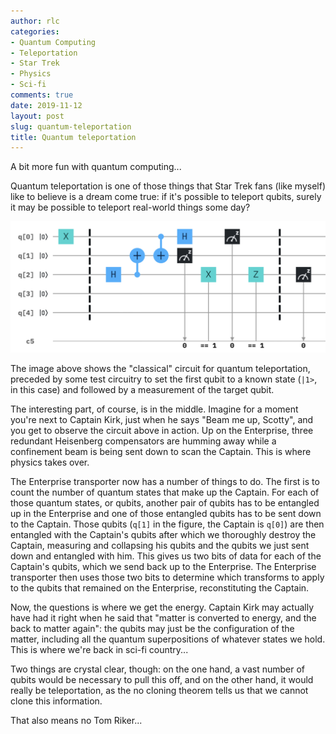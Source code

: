 ```yaml
---
author: rlc
categories:
- Quantum Computing
- Teleportation
- Star Trek
- Physics
- Sci-fi
comments: true
date: 2019-11-12
layout: post
slug: quantum-teleportation
title: Quantum teleportation
---
```


A bit more fun with quantum computing...

Quantum teleportation is one of those things that Star Trek fans (like myself) like to believe is a dream come true: if it's possible to teleport qubits, surely it may be possible to teleport real-world things some day?
<!--more-->
![Quantum teleportation circuit](/assets/2019/11/teleportation.png)

The image above shows the "classical" circuit for quantum teleportation, preceded by some test circuitry to set the first qubit to a known state (`|1>`, in this case) and followed by a measurement of the target qubit.

The interesting part, of course, is in the middle. Imagine for a moment you're next to Captain Kirk, just when he says "Beam me up, Scotty", and you get to observe the circuit above in action. Up on the Enterprise, three redundant Heisenberg compensators are humming away while a confinement beam is being sent down to scan the Captain. This is where physics takes over.

The Enterprise transporter now has a number of things to do. The first is to count the number of quantum states that make up the Captain. For each of those quantum states, or qubits, another pair of qubits has to be entangled up in the Enterprise and one of those entangled qubits has to be sent down to the Captain. Those qubits (`q[1]` in the figure, the Captain is `q[0]`) are then entangled with the Captain's qubits after which we thoroughly destroy the Captain, measuring and collapsing his qubits and the qubits we just sent down and entangled with him. This gives us two bits of data for each of the Captain's qubits, which we send back up to the Enterprise. The Enterprise transporter then uses those two bits to determine which transforms to apply to the qubits that remained on the Enterprise, reconstituting the Captain.

Now, the questions is where we get the energy. Captain Kirk may actually have had it right when he said that "matter is converted to energy, and the back to matter again": the qubits may just be the configuration of the matter, including all the quantum superpositions of whatever states we hold. This is where we're back in sci-fi country...

Two things are crystal clear, though: on the one hand, a vast number of qubits would be necessary to pull this off, and on the other hand, it would really be teleportation, as the no cloning theorem tells us that we cannot clone this information.

That also means no Tom Riker...